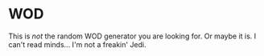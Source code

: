 # WOD

This is _not_ the random WOD generator you are looking for. Or maybe it is.
I can't read minds... I'm not a freakin' Jedi.
